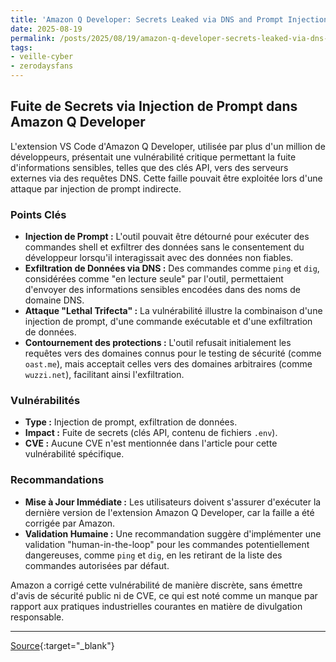 ```yaml
---
title: 'Amazon Q Developer: Secrets Leaked via DNS and Prompt Injection'
date: 2025-08-19
permalink: /posts/2025/08/19/amazon-q-developer-secrets-leaked-via-dns-and-prompt-injection/
tags:
- veille-cyber
- zerodaysfans
---
```

## Fuite de Secrets via Injection de Prompt dans Amazon Q Developer

L'extension VS Code d'Amazon Q Developer, utilisée par plus d'un million de développeurs, présentait une vulnérabilité critique permettant la fuite d'informations sensibles, telles que des clés API, vers des serveurs externes via des requêtes DNS. Cette faille pouvait être exploitée lors d'une attaque par injection de prompt indirecte.

### Points Clés

*   **Injection de Prompt :** L'outil pouvait être détourné pour exécuter des commandes shell et exfiltrer des données sans le consentement du développeur lorsqu'il interagissait avec des données non fiables.
*   **Exfiltration de Données via DNS :** Des commandes comme `ping` et `dig`, considérées comme "en lecture seule" par l'outil, permettaient d'envoyer des informations sensibles encodées dans des noms de domaine DNS.
*   **Attaque "Lethal Trifecta" :** La vulnérabilité illustre la combinaison d'une injection de prompt, d'une commande exécutable et d'une exfiltration de données.
*   **Contournement des protections :** L'outil refusait initialement les requêtes vers des domaines connus pour le testing de sécurité (comme `oast.me`), mais acceptait celles vers des domaines arbitraires (comme `wuzzi.net`), facilitant ainsi l'exfiltration.

### Vulnérabilités

*   **Type :** Injection de prompt, exfiltration de données.
*   **Impact :** Fuite de secrets (clés API, contenu de fichiers `.env`).
*   **CVE :** Aucune CVE n'est mentionnée dans l'article pour cette vulnérabilité spécifique.

### Recommandations

*   **Mise à Jour Immédiate :** Les utilisateurs doivent s'assurer d'exécuter la dernière version de l'extension Amazon Q Developer, car la faille a été corrigée par Amazon.
*   **Validation Humaine :** Une recommandation suggère d'implémenter une validation "human-in-the-loop" pour les commandes potentiellement dangereuses, comme `ping` et `dig`, en les retirant de la liste des commandes autorisées par défaut.

Amazon a corrigé cette vulnérabilité de manière discrète, sans émettre d'avis de sécurité public ni de CVE, ce qui est noté comme un manque par rapport aux pratiques industrielles courantes en matière de divulgation responsable.

---
[Source](https://embracethered.com/blog/posts/2025/amazon-q-developer-data-exfil-via-dns/){:target="_blank"}
